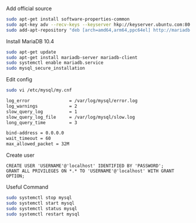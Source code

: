 Add official source
```bash
sudo apt-get install software-properties-common
sudo apt-key adv --recv-keys --keyserver hkp://keyserver.ubuntu.com:80 0xF1656F24C74CD1D8
sudo add-apt-repository "deb [arch=amd64,arm64,ppc64el] http://mariadb.mirror.liquidtelecom.com/repo/10.4/ubuntu $(lsb_release -cs) main"
```

Install MariaDB 10.4
```bash
sudo apt-get update
sudo apt-get install mariadb-server mariadb-client
sudo systemctl enable mariadb.service
sudo mysql_secure_installation
```

Edit config

```bash
sudo vi /etc/mysql/my.cnf
```

```bash
log_error               = /var/log/mysql/error.log
log_warnings            = 2
slow_query_log          = 1
slow_query_log_file     = /var/log/mysql/slow.log
long_query_time         = 3
```

```bash
bind-address = 0.0.0.0
wait_timeout = 60
max_allowed_packet = 32M
```

Create user

```mysql
CREATE USER 'USERNAME'@'localhost' IDENTIFIED BY 'PASSWORD';
GRANT ALL PRIVILEGES ON *.* TO 'USERNAME'@'localhost' WITH GRANT OPTION;
```

Useful Command

```bash
sudo systemctl stop mysql
sudo systemctl start mysql
sudo systemctl status mysql
sudo systemctl restart mysql
```
